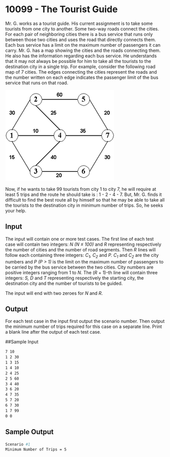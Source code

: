 # 10099 - The Tourist Guide

Mr. G. works as a tourist guide. His current assignment is to take some tourists from one city to
another. Some two-way roads connect the cities. For each pair of neighboring cities there is a bus
service that runs only between those two cities and uses the road that directly connects them. Each
bus service has a limit on the maximum number of passengers it can carry. Mr. G. has a map showing
the cities and the roads connecting them. He also has the information regarding each bus service. He
understands that it may not always be possible for him to take all the tourists to the destination city
in a single trip. For example, consider the following road map of 7 cities. The edges connecting the
cities represent the roads and the number written on each edge indicates the passenger limit of the bus
service that runs on that road.

![cities graph diagram](docs/graph.png)

Now, if he wants to take 99 tourists from city 1 to city 7, he will require at least 5 trips and the
route he should take is : 1 - 2 - 4 - 7.
But, Mr. G. finds it difficult to find the best route all by himself so that he may be able to take all
the tourists to the destination city in minimum number of trips. So, he seeks your help.


## Input

The input will contain one or more test cases. The first line of each test case will contain two integers:
*N (N ≤ 100)* and *R* representing respectively the number of cities and the number of road segments.
Then *R* lines will follow each containing three integers: *C<sub>1</sub>, C<sub>2</sub>* and 
*P. C<sub>1</sub>* and *C<sub>2</sub>* are the city numbers
and *P (P > 1)* is the limit on the maximum number of passengers to be carried by the bus service
between the two cities. City numbers are positive integers ranging from 1 to *N*. The (*R* + 1)-th line
will contain three integers: *S, D* and *T* representing respectively the starting city, the destination city
and the number of tourists to be guided.

The input will end with two zeroes for *N* and *R*.


## Output

For each test case in the input first output the scenario number. Then output the minimum number
of trips required for this case on a separate line. Print a blank line after the output of each test case.


##Sample Input

```bash
7 10
1 2 30
1 3 15
1 4 10
2 4 25
2 5 60
3 4 40
3 6 20
4 7 35
5 7 20
6 7 30
1 7 99
0 0
```

## Sample Output

```bash
Scenario #1
Minimum Number of Trips = 5
```
